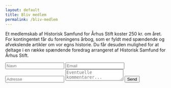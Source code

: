```yaml
---
layout: default
title: Bliv medlem
permalink: /bliv-medlem
---
```


Et medlemskab af Historisk Samfund for Århus Stift koster 250 kr. om året. 
For kontingentet får du foreningens årbog, som er fyldt med spændende og afvekslende artikler om vor egns historie. Du får desuden mulighed for at deltage i en række spændende foredrag arrangeret af Historisk Samfund for Århus Stift.

<form id="contactform" action="https://api.staticforms.xyz/submit" method="post">
    <input type="text" name="honeypot" style="display: none;">
    <input type="hidden" name="accessKey" value="80cb6273-c24d-4f66-a336-2abd77c8923b">
    <input type="hidden" name="$Formular" value="Bliv medlem">
    <!-- Specify @ as reply to value if you want it to be customers email -->
    <input type="hidden" name="replyTo" value="@">
    <input type="hidden" name="redirectTo" value="{{ site.url }}/kvittering">
    <label for="name">
        <input type="text" id="name" name="name" placeholder="Navn" required>
    </label>
    <label for="email">
        <input type="text" id="email" name="email" placeholder="Email" required>
    </label>
    <label for="address">
        <input type="text" id="address" name="address" placeholder="Adresse" required>
    </label>
    <label for="message">
        <textarea name="message" id="message" placeholder="Eventuelle kommentarer..."></textarea>
    </label>
    <button type="submit" aria-label="Send beskeden">Send</button>
</form>
